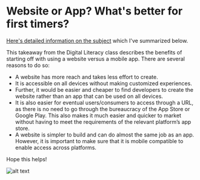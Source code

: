 # Website or App? What's better for first timers?

[Here's detailed information on the subject](http://www.hswsolutions.com/services/mobile-web-development/mobile-website-vs-apps/) which I've summarized below.

This takeaway from the Digital Literacy class describes the benefits of starting off with using a website versus a mobile app. There are several reasons to do so:

- A website has more reach and takes less effort to create. 
-	It is accessible on all devices without making customized experiences.
-	Further, it would be easier and cheaper to find developers to create the website rather than an app that can be used on all devices.
-	It is also easier for eventual users/consumers to access through a URL, as there is no need to go through the bureaucracy of the App Store or Google Play. This also makes it much easier and quicker to market without having to meet the requirements of the relevant platform’s app store.
-	A website is simpler to build and can do almost the same job as an app. However, it is important to make sure that it is mobile compatible to enable access across platforms.



Hope this helps! 

![alt text](http://kaleoapps.com/wp-content/uploads/2013/12/480_Bettina_NativeVsWeb.jpg "Image")


